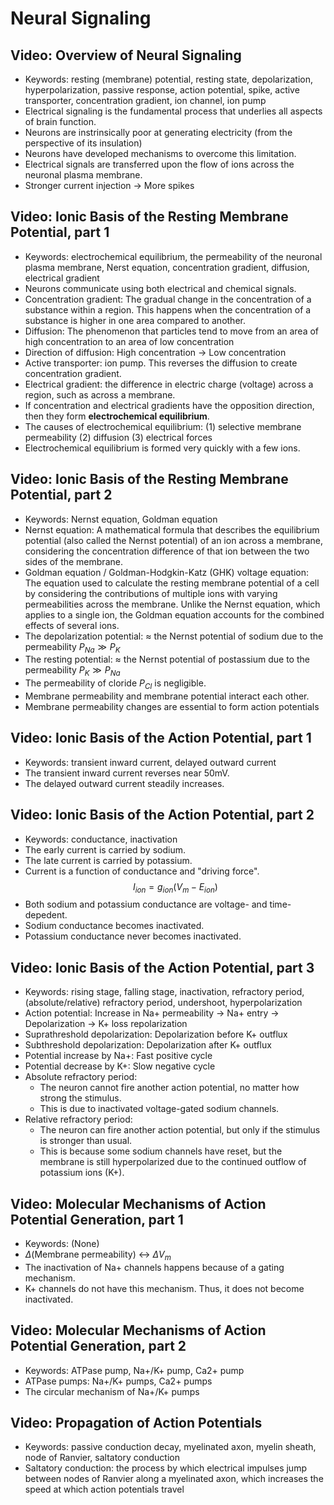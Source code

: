 

# Neural Signaling

## Video: Overview of Neural Signaling

- Keywords: resting (membrane) potential, resting state, depolarization, hyperpolarization, passive response, action potential, spike, active transporter, concentration gradient, ion channel, ion pump
- Electrical signaling is the fundamental process that underlies all aspects of brain function.
- Neurons are instrinsically poor at generating electricity (from the perspective of its insulation)
- Neurons have developed mechanisms to overcome this limitation.
- Electrical signals are transferred upon the flow of ions across the neuronal plasma membrane.
- Stronger current injection -> More spikes

## Video: Ionic Basis of the Resting Membrane Potential, part 1

- Keywords: electrochemical equilibrium, the permeability of the neuronal plasma membrane, Nerst equation, concentration gradient, diffusion, electrical gradient
- Neurons communicate using both electrical and chemical signals.
- Concentration gradient: The gradual change in the concentration of a substance within a region. This happens when the concentration of a substance is higher in one area compared to another.
- Diffusion: The phenomenon that particles tend to move from an area of high concentration to an area of low concentration
- Direction of diffusion: High concentration -> Low concentration
- Active transporter: ion pump. This reverses the diffusion to create concentration gradient.
- Electrical gradient: the difference in electric charge (voltage) across a region, such as across a membrane.
- If concentration and electrical gradients have the opposition direction, then they form **electrochemical equilibrium**.
- The causes of electrochemical equilibrium: (1) selective membrane permeability (2) diffusion (3) electrical forces
- Electrochemical equilibrium is formed very quickly with a few ions.

## Video: Ionic Basis of the Resting Membrane Potential, part 2

- Keywords: Nernst equation, Goldman equation
- Nernst equation: A mathematical formula that describes the equilibrium potential (also called the Nernst potential) of an ion across a membrane, considering the concentration difference of that ion between the two sides of the membrane.
- Goldman equation / Goldman-Hodgkin-Katz (GHK) voltage equation: The equation used to calculate the resting membrane potential of a cell by considering the contributions of multiple ions with varying permeabilities across the membrane. Unlike the Nernst equation, which applies to a single ion, the Goldman equation accounts for the combined effects of several ions.
- The depolarization potential: $\approx$ the Nernst potential of sodium due to the permeability $P_{Na} \gg P_{K}$
- The resting potential: $\approx$ the Nernst potential of postassium due to the permeability $P_{K} \gg P_{Na}$
- The permeability of cloride $P_{Cl}$ is negligible.
- Membrane permeability and membrane potential interact each other.
- Membrane permeability changes are essential to form action potentials

## Video: Ionic Basis of the Action Potential, part 1

- Keywords: transient inward current, delayed outward current
- The transient inward current reverses near 50mV.
- The delayed outward current steadily increases.

## Video: Ionic Basis of the Action Potential, part 2

- Keywords: conductance, inactivation
- The early current is carried by sodium.
- The late current is carried by potassium.
- Current is a function of conductance and "driving force".
$$I_{ion}=g_{ion}(V_{m}-E_{ion})$$
- Both sodium and potassium conductance are voltage- and time-depedent.
- Sodium conductance becomes inactivated.
- Potassium conductance never becomes inactivated.

## Video: Ionic Basis of the Action Potential, part 3

- Keywords: rising stage, falling stage, inactivation, refractory period, (absolute/relative) refractory period, undershoot, hyperpolarization
- Action potential: Increase in Na+ permeability -> Na+ entry -> Depolarization -> K+ loss repolarization
- Suprathreshold depolarization: Depolarization before K+ outflux
- Subthreshold depolarization: Depolarization after K+ outflux
- Potential increase by Na+: Fast positive cycle
- Potential decrease by K+: Slow negative cycle
- Absolute refractory period:
  - The neuron cannot fire another action potential, no matter how strong the stimulus.
  - This is due to inactivated voltage-gated sodium channels.
- Relative refractory period:
  - The neuron can fire another action potential, but only if the stimulus is stronger than usual.
  - This is because some sodium channels have reset, but the membrane is still hyperpolarized due to the continued outflow of potassium ions (K+).

## Video: Molecular Mechanisms of Action Potential Generation, part 1

- Keywords: (None)
- $\Delta$(Membrane permeability) $\leftrightarrow$ $\Delta V_m$
- The inactivation of Na+ channels happens because of a gating mechanism.
- K+ channels do not have this mechanism. Thus, it does not become inactivated.

## Video: Molecular Mechanisms of Action Potential Generation, part 2

- Keywords: ATPase pump, Na+/K+ pump, Ca2+ pump
- ATPase pumps: Na+/K+ pumps, Ca2+ pumps
- The circular mechanism of Na+/K+ pumps

## Video: Propagation of Action Potentials

- Keywords: passive conduction decay, myelinated axon, myelin sheath, node of Ranvier, saltatory conduction
- Saltatory conduction: the process by which electrical impulses jump between nodes of Ranvier along a myelinated axon, which increases the speed at which action potentials travel